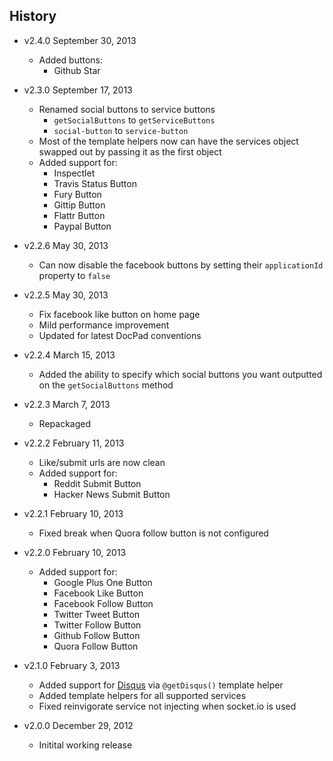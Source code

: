 ## History

- v2.4.0 September 30, 2013
	- Added buttons:
		- Github Star

- v2.3.0 September 17, 2013
	- Renamed social buttons to service buttons
		- `getSocialButtons` to `getServiceButtons`
		- `social-button` to `service-button`
	- Most of the template helpers now can have the services object swapped out by passing it as the first object
	- Added support for:
		- Inspectlet
		- Travis Status Button
		- Fury Button
		- Gittip Button
		- Flattr Button
		- Paypal Button

- v2.2.6 May 30, 2013
	- Can now disable the facebook buttons by setting their `applicationId` property to `false`

- v2.2.5 May 30, 2013
	- Fix facebook like button on home page
	- Mild performance improvement
	- Updated for latest DocPad conventions

- v2.2.4 March 15, 2013
	- Added the ability to specify which social buttons you want outputted on the `getSocialButtons` method

- v2.2.3 March 7, 2013
	- Repackaged

- v2.2.2 February 11, 2013
	- Like/submit urls are now clean
	- Added support for:
		- Reddit Submit Button
		- Hacker News Submit Button

- v2.2.1 February 10, 2013
	- Fixed break when Quora follow button is not configured

- v2.2.0 February 10, 2013
	- Added support for:
		- Google Plus One Button
		- Facebook Like Button
		- Facebook Follow Button
		- Twitter Tweet Button
		- Twitter Follow Button
		- Github Follow Button
		- Quora Follow Button

- v2.1.0 February 3, 2013
	- Added support for [Disqus](http://disqus.com/) via `@getDisqus()` template helper
	- Added template helpers for all supported services
	- Fixed reinvigorate service not injecting when socket.io is used

- v2.0.0 December 29, 2012
	- Initital working release
